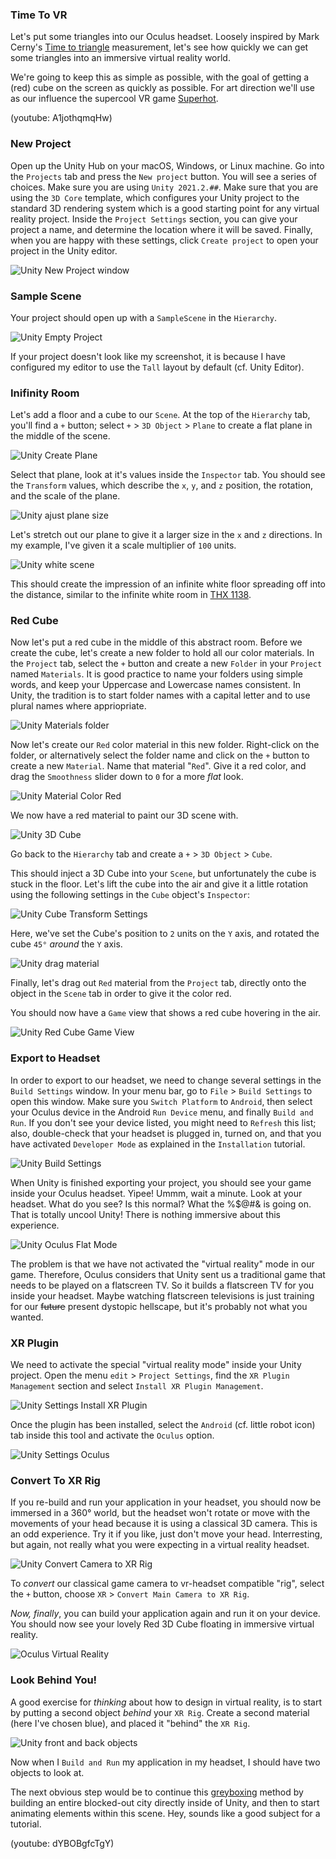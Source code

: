 ### Time To VR
Let's put some triangles into our Oculus headset. Loosely inspired by Mark Cerny's [Time to triangle](https://www.youtube.com/watch?v=ph8LyNIT9sg&t=162s) measurement, let's see how quickly we can get some triangles into an immersive virtual reality world.

We're going to keep this as simple as possible, with the goal of getting a (red) cube on the screen as quickly as possible. For art direction we'll use as our influence the supercool VR game [Superhot](https://superhotgame.com).

(youtube: A1jothqmqHw)

### New Project
Open up the Unity Hub on your macOS, Windows, or Linux machine. Go into the `Projects` tab and press the `New project` button. You will see a series of choices. Make sure you are using `Unity 2021.2.##`. Make sure that you are using the `3D Core` template, which configures your Unity project to the standard 3D rendering system which is a good starting point for any virtual reality project. Inside the `Project Settings` section, you can give your project a name, and determine the location where it will be saved. Finally, when you are happy with these settings, click `Create project` to open your project in the Unity editor.

![Unity New Project window](unity-new-project-window.jpg)

### Sample Scene
Your project should open up with a `SampleScene` in the `Hierarchy`.

![Unity Empty Project](unity-empty-project.png)

If your project doesn't look like my screenshot, it is because I have configured my editor to use the `Tall` layout by default (cf. Unity Editor).

### Inifinity Room
Let's add a floor and a cube to our `Scene`. At the top of the `Hierarchy` tab, you'll find a `+` button; select `+` > `3D Object` > `Plane` to create a flat plane in the middle of the scene.

![Unity Create Plane](unity-create-plane.jpg)

Select that plane, look at it's values inside the `Inspector` tab. You should see the `Transform` values, which describe the `x`, `y`, and `z` position, the rotation, and the scale of the plane.

![Unity ajust plane size](unity-plane-100-1-100.png)

Let's stretch out our plane to give it a larger size in the `x` and `z` directions. In my example, I've given it a scale multiplier of `100` units.

![Unity white scene](unity-white-scene.png)

This should create the impression of an infinite white floor spreading off into the distance, similar to the infinite white room in [THX 1138](https://www.youtube.com/watch?v=nkQAhpLBok8).

### Red Cube
Now let's put a red cube in the middle of this abstract room. Before we create the cube, let's create a new folder to hold all our color materials. In the `Project` tab, select the `+` button and create a new `Folder` in your `Project` named `Materials`. It is good practice to name your folders using simple words, and keep your Uppercase and Lowercase names consistent. In Unity, the tradition is to start folder names with a capital letter and to use plural names where appriopriate.

![Unity Materials folder](unity-materials-folder.png)

Now let's create our `Red` color material in this new folder. Right-click on the folder, or alternatively select the folder name and click on the `+` button to create a new `Material`. Name that material "`Red`". Give it a red color, and drag the `Smoothness` slider down to `0` for a more *flat* look.

![Unity Material Color Red](unity-material-color-red.png)

We now have a red material to paint our 3D scene with.

![Unity 3D Cube](unity-create-cube.png)

Go back to the `Hierarchy` tab and create a `+` > `3D Object` > `Cube`.

This should inject a 3D Cube into your `Scene`, but unfortunately the cube is stuck in the floor. Let's lift the cube into the air and give it a little rotation using the following settings in the `Cube` object's `Inspector`:

![Unity Cube Transform Settings](unity-3d-cube-transform.png)

Here, we've set the Cube's position to `2` units on the `Y` axis, and rotated the cube `45°` *around* the `Y` axis.

![Unity drag material](unity-drag-material.png)

Finally, let's drag out `Red` material from the `Project` tab, directly onto the object in the `Scene` tab in order to give it the color red.

You should now have a `Game` view that shows a red cube hovering in the air.

![Unity Red Cube Game View](unity-red-cube-game-view.png)

### Export to Headset
In order to export to our headset, we need to change several settings in the `Build Settings` window. In your menu bar, go to `File` > `Build Settings` to open this window. Make sure you `Switch Platform` to `Android`, then select your Oculus device in the Android `Run Device` menu, and finally `Build and Run`. If you don't see your device listed, you might need to `Refresh` this list; also, double-check that your headset is plugged in, turned on, and that you have activated `Developer Mode` as explained in the `Installation` tutorial.

![Unity Build Settings](unity-build-settings.png)

When Unity is finished exporting your project, you should see your game inside your Oculus headset. Yipee! Ummm, wait a minute. Look at your headset. What do you see? Is this normal? What the %$@#& is going on. That is totally uncool Unity! There is nothing immersive about this experience.

![Unity Oculus Flat Mode](unity-oculus-flat-mode.png)

The problem is that we have not activated the "virtual reality" mode in our game. Therefore, Oculus considers that Unity sent us a traditional game that needs to be played on a flatscreen TV. So it builds a flatscreen TV for you inside your headset. Maybe watching flatscreen televisions is just training for our ~~future~~ present dystopic hellscape, but it's probably not what you wanted.

### XR Plugin
We need to activate the special "virtual reality mode" inside your Unity project. Open the menu `edit` > `Project Settings`, find the `XR Plugin Management` section and select `Install XR Plugin Management`.

![Unity Settings Install XR Plugin](unity-settings-xr-plugin.png)

Once the plugin has been installed, select the `Android` (cf. little robot icon) tab inside this tool and activate the `Oculus` option.

![Unity Settings Oculus](unity-settings-android-oculus.png)

### Convert To XR Rig
If you re-build and run your application in your headset, you should now be immersed in a 360° world, but the headset won't rotate or move with the movements of your head because it is using a classical 3D camera. This is an odd experience. Try it if you like, just don't move your head. Interresting, but again, not really what you were expecting in a virtual reality headset.

![Unity Convert Camera to XR Rig](unity-convert-to-xr-rig.png)

To *convert* our classical game camera to vr-headset compatible "rig", select the `+` button, choose `XR` > `Convert Main Camera to XR Rig`.

*Now, finally*, you can build your application again and run it on your device. You should now see your lovely Red 3D Cube floating in immersive virtual reality.

![Oculus Virtual Reality](oculus-hello-xr.png)

### Look Behind You!
A good exercise for *thinking* about how to design in virtual reality, is to start by putting a second object *behind* your `XR Rig`. Create a second material (here I've chosen blue), and placed it "behind" the `XR Rig`.

![Unity front and back objects](unity-vr-front-back-objects.png)

Now when I `Build and Run` my application in my headset, I should have two objects to look at.

The next obvious step would be to continue this [greyboxing](https://www.youtube.com/watch?v=dYBOBgfcTgY) method by building an entire blocked-out city directly inside of Unity, and then to start animating elements within this scene. Hey, sounds like a good subject for a tutorial.

(youtube: dYBOBgfcTgY)